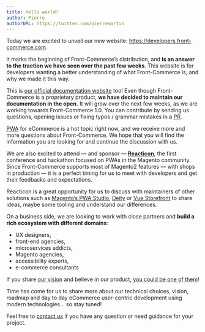 ```yaml
---
title: Hello world!
author: Pierre
authorURL: https://twitter.com/pierremartin
---
```


Today we are excited to unveil our new website: https://developers.front-commerce.com.

It marks the beginning of Front-Commerce’s distribution, and **is an answer
to the traction we have seen over the past few weeks**.
This website is for developers wanting a better understanding of what
Front-Commerce is, and why we made it this way.

<!--truncate-->

This is [our official documentation website](http://developers.front-commerce.com/docs/welcome.html) too!
Even though Front-Commerce is a proprietary product, **we have decided to maintain our documentation in the open.**
It will grow over the next few weeks, as we are working towards Front-Commerce 1.0.
You can contribute by sending us questions, opening issues or fixing
typos / grammar mistakes in a <abbr title="Pull Request">PR</abbr>.

<abbr title="Progressive Web Applications">PWA</abbr> for eCommerce is a hot topic
right now, and we receive more and more questions about Front-Commerce. We hope
that you will find the information you are looking for and continue the discussion with us.

We are also excited to attend — and sponsor — **[Reacticon](https://reacticon.org/)**,
the first conference and hackathon focused on PWAs in the Magento community.
Since Front-Commerce supports most of Magento2 features — with shops in production —
it is a perfect timing for us to meet with developers and get their feedbacks
and expectations.

Reacticon is a great opportunity for us to discuss with maintainers of other
solutions such as [Magento’s PWA Studio](https://community.magento.com/t5/Magento-DevBlog/Introducing-Magento-PWA-Studio/ba-p/74636), [Deity](https://deity.io/) or [Vue Storefront](https://www.vuestorefront.io/)
to share ideas, maybe some tooling and understand our differences.

On a business side, we are looking to work with close partners and **build a rich ecosystem with different domains**:

* UX designers,
* front-end agencies,
* microservices addicts,
* Magento agencies,
* accessibility experts,
* e-commerce consultants

If you share [our vision](/docs/vision.html) and believe in our product, [you could be one of them](mailto:contact@front-commerce.com)!

Time has come for us to share more about our technical choices, vision, roadmap and
day to day eCommerce user-centric development using modern technologies… so stay tuned!

Feel free to [contact us](mailto:contact@front-commerce.com) if you have any question
or need guidance for your project.
